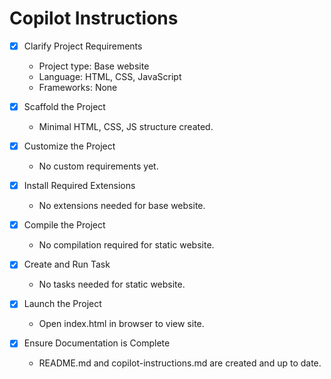 
# Copilot Instructions

- [x] Clarify Project Requirements
  - Project type: Base website
  - Language: HTML, CSS, JavaScript
  - Frameworks: None

- [x] Scaffold the Project
  - Minimal HTML, CSS, JS structure created.

- [x] Customize the Project
  - No custom requirements yet.

- [x] Install Required Extensions
  - No extensions needed for base website.

- [x] Compile the Project
  - No compilation required for static website.

- [x] Create and Run Task
  - No tasks needed for static website.

- [x] Launch the Project
  - Open index.html in browser to view site.

- [x] Ensure Documentation is Complete
  - README.md and copilot-instructions.md are created and up to date.
